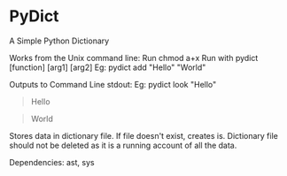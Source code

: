 # PyDict
A Simple Python Dictionary

Works from the Unix command line:
Run chmod a+x
Run with pydict [function] [arg1] [arg2]
Eg: 
pydict add "Hello" "World"

Outputs to Command Line stdout:
Eg:
pydict look "Hello"
>Hello

>World

Stores data in dictionary file. If file doesn't exist, creates is. Dictionary file should not be deleted as it is a running account of all the data.


Dependencies:
ast, sys
